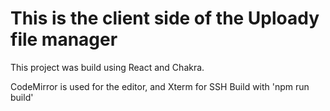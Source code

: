 # This is the client side of the Uploady file manager

This project was build using React and Chakra. 

CodeMirror is used for the editor, and Xterm for SSH
Build with 'npm run build'


